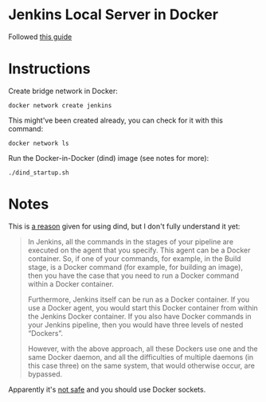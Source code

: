 # Jenkins Local Server in Docker

Followed [this guide](https://www.jenkins.io/doc/book/installing/docker/#setup-wizard)

# Instructions

Create bridge network in Docker:

```
docker network create jenkins
```

This might've been created already, you can check for it with this command:
```
docker network ls
```

Run the Docker-in-Docker (dind) image (see notes for more):
```
./dind_startup.sh
```

# Notes

This is [a reason](https://itnext.io/docker-in-docker-521958d34efd) given for using dind, but I don't fully understand it yet:

> In Jenkins, all the commands in the stages of your pipeline are executed on the agent that you specify. This agent can be a Docker container. So, if one of your commands, for example, in the Build stage, is a Docker command (for example, for building an image), then you have the case that you need to run a Docker command within a Docker container.
>
> Furthermore, Jenkins itself can be run as a Docker container. If you use a Docker agent, you would start this Docker container from within the Jenkins Docker container. If you also have Docker commands in your Jenkins pipeline, then you would have three levels of nested “Dockers”.
>
> However, with the above approach, all these Dockers use one and the same Docker daemon, and all the difficulties of multiple daemons (in this case three) on the same system, that would otherwise occur, are bypassed.

Apparently it's [not safe](https://jpetazzo.github.io/2015/09/03/do-not-use-docker-in-docker-for-ci/) and you should use Docker sockets.


